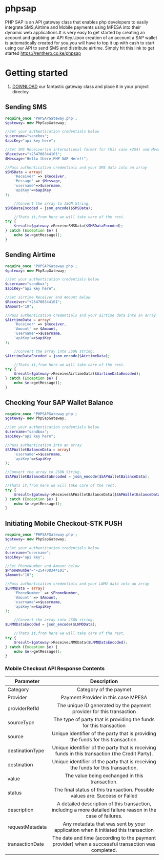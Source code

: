 # phpsap
PHP SAP is an API gateway class that enables php developers to easily integrate SMS,Airtime and Mobile payments using MPESA into their dynamic web applications.It is very easy to get started by creating an account and grabbing an API Key.Upon creation of an account a SAP wallet is automatically created for you,you will have to top it up with cash to start using our API to send SMS and distribute airtime.
Simply hit this link to get started https://renthero.co.ke/phpsap
# Getting started
1. [DOWNLOAD](https://github.com/ronniengoda/phpsap/blob/master/PHPSAPGateway.php) our fantastic gateway class and place it in your project directoy
## Sending SMS
```php
require_once 'PHPSAPGateway.php';
$gateway= new PhpSapGateway;

//Set your authentication credentials below
$username="sanxbox";
$apiKey="api key here";

//Set SMS Receiver(in international format for this case +254) and Message below
$Receiver="+254708344101";
$Message="Hello there,PHP SAP Here!!";

//Pass authentication credentials and your SMS data into an array
$SMSData = array(
	'Receiver' => $Receiver,
	'Message' => $Message,
	'username'=>$username,
	'apiKey'=>$apiKey
);

	//Convert the array to JSON String.
$SMSDataEncoded = json_encode($SMSData);

	//Thats it,from here we will take care of the rest.
try {
	$result=$gateway->ReceiveSMSData($SMSDataEncoded);
} catch (Exception $e) {
	echo $e->getMessage();
}
```
## Sending Airtime
```php
require_once 'PHPSAPGateway.php';
$gateway= new PhpSapGateway;

//Set your authentication credentials below
$username="sandbox";
$apiKey="api key here";

//Set airtime Receiver and Amount below
$Receiver="+254708344101";
$Amount="10";

//Pass authentication credentials and your airtime data into an array
$AirtimeData = array(
	'Receiver' => $Receiver,
	'Amount' => $Amount,
	'username'=>$username,
	'apiKey'=>$apiKey
);

	//Convert the array into JSON string.
$AirtimeDataEncoded = json_encode($AirtimeData);

	//Thats it,from here we will take care of the rest.
try {
	$result=$gateway->ReceiveAirtimeData($AirtimeDataEncoded);
} catch (Exception $e) {
	echo $e->getMessage();
}
```
## Checking Your SAP Wallet Balance
```php
require_once 'PHPSAPGateway.php';
$gateway= new PhpSapGateway;

//Set your authentication credentials below
$username="sandbox";
$apiKey="api key here";

//Pass authentication into an array
$SAPWalletBalanceData = array(
	'username'=>$username,
	'apiKey'=>$apiKey
);

//Convert the array to JSON String.
$SAPWalletBalanceDataEncoded = json_encode($SAPWalletBalanceData);

//Thats it,from here we will take care of the rest.
try {
	$result=$gateway->ReceiveSAPWalletBalanceData($SAPWalletBalanceDataEncoded);
} catch (Exception $e) {
	echo $e->getMessage();
}
```
## Initiating Mobile Checkout-STK PUSH
```php
require_once 'PHPSAPGateway.php';
$gateway= new PhpSapGateway;

//Set your authentication credentials below
$username="username";
$apiKey="api key";

//Set PhoneNumber and Amount below
$PhoneNumber="+254708344101";
$Amount="10";

//Pass authentication credentials and your LNMO data into an array
$LNMOData = array(
	'PhoneNumber' => $PhoneNumber,
	'Amount' => $Amount,
	'username'=>$username,
	'apiKey'=>$apiKey
);

	//Convert the array into JSON string.
$LNMODataEncoded = json_encode($LNMOData);

	//Thats it,from here we will take care of the rest.
try {
	$result=$gateway->ReceiveLNMOData($LNMODataEncoded);
} catch (Exception $e) {
	echo $e->getMessage();
}
```
### Mobile Checkout API Response Contents
| Parameter     | Description|
| ------------- |:-------------:|
| Category      | Category of the paymet | 
| Provider      | Payment Provider in this case MPESA|
| providerRefId | The unique ID generated by the payment provider for this transaction|
|sourceType	|The type of party that is providing the funds for this transaction|
|source		|Unique identifier of the party that is providing the funds for this transaction.|
|destinationType|Unique identifier of the party that is receiving funds in this transaction (the Credit Party).|
|destination	|Unique identifier of the party that is receiving the funds for this transaction.|
|value		|The value being exchanged in this transaction.|
|status		|The final status of this transaction. Possible values are: Success or Failed|
|description	|A detailed description of this transaction, including a more detailed failure reason in the case of failures.|
|requestMetadata|Any metadata that was sent by your application when it initiated this transaction|
|transactionDate|The date and time (according to the payment provider) when a successful transaction was completed.|
